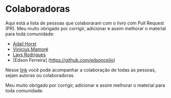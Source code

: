 # Colaboradoras

Aqui está a lista de pessoas que colaboraram com o livro com Pull Request (PR). Meu muito obrigado por corrigir, adicionar e assim melhorar o material para toda comunidade:

- [Adail Horst](https://github.com/SpawW)
- [Vinícius Mamoré](https://github.com/vmamore)
- [Lays Rodrigues](https://github.com/lays147)
- [Edson Ferreira] (https://github.com/edsoncelio)

Nesse [link](https://github.com/gomex/deploy-em-producao/graphs/contributors) você pode acompanhar a colaboração de todas as pessoas, sejam autoras ou colaboradoras.

Meu muito obrigado por corrigir, adicionar e assim melhorar o material para toda comunidade.
